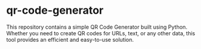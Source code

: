 # qr-code-generator
This repository contains a simple QR Code Generator built using Python. Whether you need to create QR codes for URLs, text, or any other data, this tool provides an efficient and easy-to-use solution.
